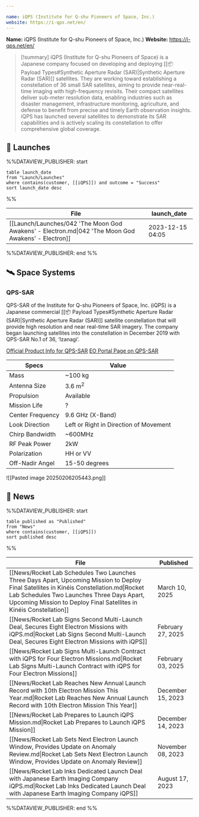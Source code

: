```yaml
---

name: iQPS (Institute for Q-shu Pioneers of Space, Inc.)
website: https://i-qps.net/en/
---
```


**Name:** iQPS (Institute for Q-shu Pioneers of Space, Inc.)
**Website:** https://i-qps.net/en/

>[!summary]
iQPS (Institute for Q-shu Pioneers of Space) is a Japanese company focused on developing and deploying [[📦 Payload Types#Synthetic Aperture Radar (SAR)|Synthetic Aperture Radar (SAR)]] satellites.
They are working toward establishing a constellation of 36 small SAR satellites, aiming to provide near-real-time imaging with high-frequency revisits. Their compact satellites deliver sub-meter resolution data, enabling industries such as disaster management, infrastructure monitoring, agriculture, and defense to benefit from precise and timely Earth observation insights.
iQPS has launched several satellites to demonstrate its SAR capabilities and is actively scaling its constellation to offer comprehensive global coverage.

## 🚀 Launches

%%DATAVIEW_PUBLISHER: start
```
table launch_date
from "Launch/Launches"
where contains(customer, [[iQPS]]) and outcome = "Success"
sort launch_date desc
```
%%

| File                                                                                                | launch_date      |
| --------------------------------------------------------------------------------------------------- | ---------------- |
| [[Launch/Launches/042 'The Moon God Awakens' - Electron.md\|042 'The Moon God Awakens' - Electron]] | 2023-12-15 04:05 |

%%DATAVIEW_PUBLISHER: end %%

## 🛰️ Space Systems

### QPS-SAR

QPS-SAR of the Institute for Q-shu Pioneers of Space, Inc. (iQPS) is a Japanese commercial [[📦 Payload Types#Synthetic Aperture Radar (SAR)|Synthetic Aperture Radar (SAR)]] satellite constellation that will provide high resolution and near real-time SAR imagery. The company began launching satellites into the constellation in December 2019 with QPS-SAR No.1 of 36, ‘Izanagi’.

[Official Product Info for QPS-SAR](https://i-qps.net/en/product/)
[EO Portal Page on QPS-SAR](https://www.eoportal.org/satellite-missions/qps-sar)

| Specs            | Value                                  |
| ---------------- | -------------------------------------- |
| Mass             | ~100 kg                                |
| Antenna Size     | 3.6 m<sup>2</sup>                      |
| Propulsion       | Available                              |
| Mission Life     | ?                                      |
| Center Frequency | 9.6 GHz (X-Band)                       |
| Look Direction   | Left or Right in Direction of Movement |
| Chirp Bandwidth  | ~600MHz                                |
| RF Peak Power    | 2kW                                    |
| Polarization     | HH or VV                               |
| Off-Nadir Angel  | 15-50 degrees                          |


![[Pasted image 20250206205443.png]]


## 📰 News
%%DATAVIEW_PUBLISHER: start
```
table published as "Published"
from "News"
where contains(customer, [[iQPS]])
sort published desc
```
%%

| File                                                                                                                                                                                                                                                         | Published         |
| ------------------------------------------------------------------------------------------------------------------------------------------------------------------------------------------------------------------------------------------------------------ | ----------------- |
| [[News/Rocket Lab Schedules Two Launches Three Days Apart, Upcoming Mission to Deploy Final Satellites in Kinéis Constellation.md\|Rocket Lab Schedules Two Launches Three Days Apart, Upcoming Mission to Deploy Final Satellites in Kinéis Constellation]] | March 10, 2025    |
| [[News/Rocket Lab Signs Second Multi-Launch Deal, Secures Eight Electron Missions with iQPS.md\|Rocket Lab Signs Second Multi-Launch Deal, Secures Eight Electron Missions with iQPS]]                                                                       | February 27, 2025 |
| [[News/Rocket Lab Signs Multi-Launch Contract with iQPS for Four Electron Missions.md\|Rocket Lab Signs Multi-Launch Contract with iQPS for Four Electron Missions]]                                                                                         | February 03, 2025 |
| [[News/Rocket Lab Reaches New Annual Launch Record with 10th Electron Mission This Year.md\|Rocket Lab Reaches New Annual Launch Record with 10th Electron Mission This Year]]                                                                               | December 15, 2023 |
| [[News/Rocket Lab Prepares to Launch iQPS Mission.md\|Rocket Lab Prepares to Launch iQPS Mission]]                                                                                                                                                           | December 14, 2023 |
| [[News/Rocket Lab Sets Next Electron Launch Window, Provides Update on Anomaly Review.md\|Rocket Lab Sets Next Electron Launch Window, Provides Update on Anomaly Review]]                                                                                   | November 08, 2023 |
| [[News/Rocket Lab Inks Dedicated Launch Deal with Japanese Earth Imaging Company iQPS.md\|Rocket Lab Inks Dedicated Launch Deal with Japanese Earth Imaging Company iQPS]]                                                                                   | August 17, 2023   |

%%DATAVIEW_PUBLISHER: end %%
